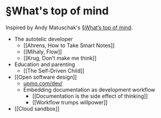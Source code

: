 # §What's top of mind
Inspired by Andy Matuschak's [§What’s top of mind](https://notes.andymatuschak.org/%C2%A7What%E2%80%99s_top_of_mind).

- The autotelic developer
	- [[Ahrens, How to Take Smart Notes]]
	- [[Mihaly, Flow]]
	- [[Krug, Don’t make me think]]
- Education and parenting
	- [[The Self-Driven Child]]
- [[Open software design]]
	- [upmo.com/dev/](https://upmo.com/dev/)
	- Embedding documentation as development workflow
		- [[Documentation is the side effect of thinking]]
		- [[Workflow trumps willpower]]
- [[Cloud sandbox]]

<!-- #evergreen #outline -->

<!-- {BearID:C920BE75-5FD9-448B-9BEC-E2C1DB3424B9-3039-00002748D86776BF} -->
